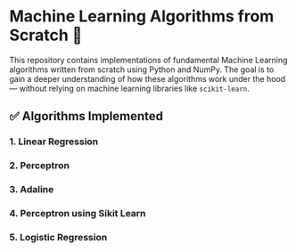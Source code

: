 # Machine Learning Algorithms from Scratch 🧠

This repository contains implementations of fundamental Machine Learning algorithms written from scratch using Python and NumPy. The goal is to gain a deeper understanding of how these algorithms work under the hood — without relying on machine learning libraries like `scikit-learn`.

## ✅ Algorithms Implemented

### 1. Linear Regression
### 2. Perceptron
### 3. Adaline
### 4. Perceptron using Sikit Learn
### 5. Logistic Regression
